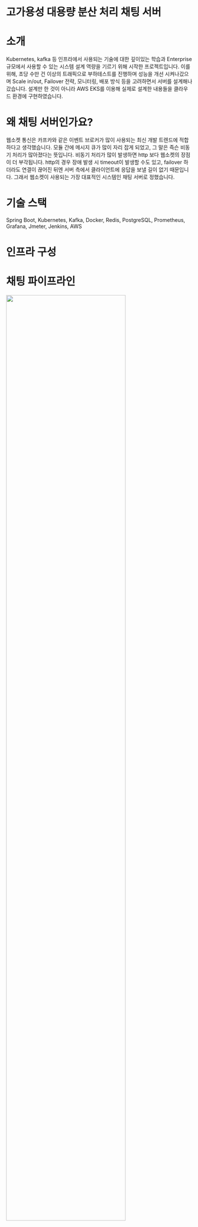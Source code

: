 # 고가용성 대용량 분산 처리 채팅 서버


# 소개

Kubernetes, kafka 등 인프라에서 사용되는 기술에 대한 깊이있는 학습과 Enterprise 규모에서 사용할 수 있는 시스템 설계 역량을 기르기 위해 시작한 프로젝트입니다.
이를 위해, 초당 수만 건 이상의 트래픽으로 부하테스트를 진행하며 성능을 개선 시켜나갔으며 Scale in/out, Failover 전략, 모니터링, 배포 방식 등을 고려하면서 서버를 설계해나갔습니다. 설계만 한 것이 아니라 AWS EKS를 이용해 실제로 설계한 내용들을 클라우드 환경에 구현하였습니다.

# 왜 채팅 서버인가요?

웹소켓 통신은 카프카와 같은 이벤트 브로커가 많이 사용되는 최신 개발 트렌드에 적합하다고 생각했습니다. 모듈 간에 메시지 큐가 많이 자리 잡게 되었고, 그 말은 즉슨 비동기 처리가 많아졌다는 뜻입니다. 비동기 처리가 많이 발생하면 http 보다 웹소켓의 장점이 더 부각됩니다. http의 경우 장애 발생 시 timeout이 발생할 수도 있고, failover 하더라도 연결이 끊어진 뒤엔 서버 측에서 클라이언트에 응답을 보낼 길이 없기 때문입니다.
그래서 웹소켓이 사용되는 가장 대표적인 시스템인 채팅 서버로 정했습니다.

# 기술 스택

Spring Boot, Kubernetes, Kafka, Docker, Redis, PostgreSQL, Prometheus, Grafana, Jmeter, Jenkins, AWS

# 인프라 구성

# 채팅 파이프라인

<img src="https://chat-practice-image.s3.ap-northeast-2.amazonaws.com/%E1%84%8B%E1%85%B0%E1%86%B8%E1%84%89%E1%85%A9%E1%84%8F%E1%85%A6%E1%86%BA+%E1%84%86%E1%85%AE%E1%86%AB%E1%84%8C%E1%85%A6+%E1%84%92%E1%85%A2%E1%84%80%E1%85%A7%E1%86%AF%E1%84%83%E1%85%AC%E1%86%AB+%E1%84%80%E1%85%AE%E1%84%8C%E1%85%A9(%E1%84%8E%E1%85%AC%E1%84%89%E1%85%B5%E1%86%AB).jpg"  width="80%" height="80%"/>

### 전달 과정

1. 유저가 소켓으로 채팅을 보내면 WAS가 Chat-send-topic에 채팅 내용을 produce 합니다.
2. Message classfier는 Chat-send-topic에서 메시지를 consume 하고 해당 채팅방에 있는 유저들에 대해 반복문을 돌면서 Chat-receive-topic에 메시지를 다시 생산합니다.
3. 이 때, Message classfier는 Routing table을 보고 수신자가 연결되어 있는 WAS_ID를 확인한 뒤 WAS-Partition connection에서 해당 WAS가 consume 중인 파티션 아이디를 가져와 해당 파티션에 채팅 내용을 produce 합니다.
4. WAS는 자신과 매핑된 Chat-receive-topic 파티션의 메시지를 소비해서 소켓을 통해 수신자에서 채팅 메시지를 전달합니다.

### Scale out

소켓 커넥션으로 인해 WAS가 상태를 가져 수평확장 방식을 설계하는데 어려움이 있었지만
Routing table과 WAS-Partition 일대일 매핑 그리고 Message classifier를 통해 수평확장 가능한 구조로 만들었습니다.

### Failover

WAS에 소켓도 연결되어 있고 파티션과의 매핑 관계도 유지해야 하기 때문에 WAS 장애 시 적절한 failover 전략이 필요했습니다. 우선, StickyAssignor를 사용해 WAS 장애 발생으로 인한 파티션 리밸런싱이 일어날 때 WAS와 파티션 간의 매핑 관계가 꼬이지 않게 해주었습니다. 그리고, WAS의 연결된 소켓은 클라이언트 단에서 즉시 다른 정상 WAS와 재연결을 맺어주어 장애 복구 시간을 최소화 하였습니다.

### 병렬처리

chat-send-topic에 들어간 채팅 메시지는 Message classifier에서 병렬적으로 consuming 되기 때문에 메시지 간 순서가 보장되지 않는 문제가 있었습니다. 이를 해결하기 위해 WAS에서 Chat-send-topic에 produce 할 때 key 값으로 채팅방id를 넣어 같은 채팅방id를 가진 메시지는 동일한 파티션으로 들어가게 만들었고 최소한 같은 채팅방 내 메시지들의 순서는 보장할 수 있게 되었습니다.

**더 자세한 내용은 아래 노션 페이지에서 확인하실 수 있습니다.**

[웹소켓 Scale out 전략](https://www.notion.so/Scale-out-8d9fcc178d72470bbaac325fbc446d10?pvs=21)
